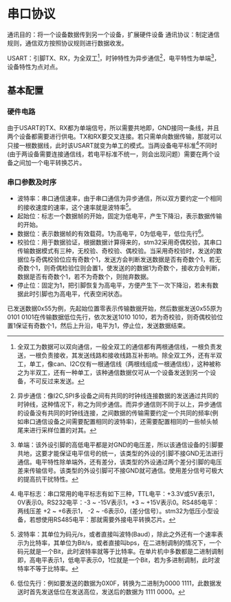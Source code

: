 # 串口协议

通讯目的：将一个设备数据传到另一个设备，扩展硬件设备
通讯协议：制定通信规则，通信双方按照协议规则进行数据收发。

USART：引脚TX、RX，为全双工[^1]，时钟特性为异步通信[^2]，电平特性为单端[^3]，设备特性为点对点。

## 基本配置

### 硬件电路

由于USART的TX、RX都为单端信号，所以需要共地即，GND接同一条线，并且两个设备都需要进行供电。TX和RX要交叉连接。若只需单向数据传输，那就可以只接一根数据线，此时该USART就变为单工的模式。当两设备电平标准[^4]不同时(由于两设备需要连接通信线，若电平标准不统一，则会出现问题）需要在两个设备之间加一个电平转换芯片。

### 串口参数及时序

- 波特率：串口通信速率，由于串口通信为异步通信，所以双方要约定一个相同的接收速度的速率，这个速率就是波特率[^5]。
- 起始位：标志一个数据帧的开始，固定为低电平，产生下降沿，表示数据传输的开始。
- 数据位：表示数据帧的有效载荷。1为高电平，0为低电平，低位先行[^6]。
- 校验位：用于数据验证，根据数据计算得来的，stm32采用奇偶校验，其串口传输数据模式有三种，无校验、奇校验、偶校验。当采用奇校验时，发送的数据位与奇偶校验位应有奇数个1，发送方会判断发送数据是否有奇数个1，若无奇数个1，则奇偶检验位则会置1，使发送的的数据1为奇数个，接收方会判断，数据是否有奇数个1，若不为奇数个，则抛弃数据。
- 停止位：固定为1，把引脚恢复为高电平，方便产生下一次下降沿，若未有数据此时引脚也为高电平，代表空闲状态。

已发送数据0x55为例，先起始位置零表示传输数据开始，然后数据发送0x55原为0101 0101在传输数据低位先行，依次发送1010 1010，若为奇校验，则奇偶校验位置1保证有奇数个1，然后上升沿，电平为1，停止位，发送数据结束。

[^1]: 全双工为数据可以双向通信，一般全双工的通信都有两根通信线，一根负责发送，一根负责接收，其发送线路和接收线路互补影响。除全双工外，还有半双工，单工，像can、I2C仅有一根通信线（两根线组成一根通信线），这种被称之为半双工，还有一种单工，该种通信数据仅可从一个设备发送到另一个设备，不可反过来发送。

[^2]:异步通信：像I2C,SPI多设备之间有共同的时钟线连接数据的发送通过共同的时钟线，这种情况下，称之为同步通信。而异步通信则不同于以上，异步通信的设备没有共同的时钟线连接，之间数据的传输需要约定一个共同的频率(例如串口通信设备之间需要配置相同的波特率)，还需要配置相同的一些帧头帧尾来进行采样位置的对其。

[^3]:单端：该外设引脚的高低电平都是对GND的电压差，所以该通信设备的引脚要共地，这要才能保证电平信号的统一，该类型的外设的引脚不接GND无法进行通信。电平特性除单端外，还有差分，该类型的外设通过两个差分引脚的电压差来传输信号。该类型的外设引脚可不接GND就可通信。使用差分信号可极大的提高抗干扰特性。

[^4]:电平标志：串口常用的电平标志有如下三种，TTL电平：+3.3V或5V表示1，0V表示0。RS232电平：-3 ~ -15V表示1，+3 ~ +15V表示0。RS485电平：两线压差 +2 ~ +6表示1， -2 ~ -6表示0，(差分信号）。stm32为低压小型设备，若想使用RS485电平：那就需要外接电平转换芯片。

[^5]:波特率：其单位为码元/s，或者直接叫波特(Baud），除此之外还有一个速率表示为比特率，其单位为Bit/s，或者直接叫bps，在二进制调制的情况下，一个码元就是一个Bit，此时波特率就等于比特率。在单片机中多数都是二进制调制即，高电平表示1，低电平表示0，1位就是一个Bit，若为多进制调制，此时波特率不等于比特率。

[^6]:低位先行：例如要发送的数据为0X0F，转换为二进制为0000 1111，此数据发送时首先发送低位在发送高位，发送后的数据为 1111 0000。
